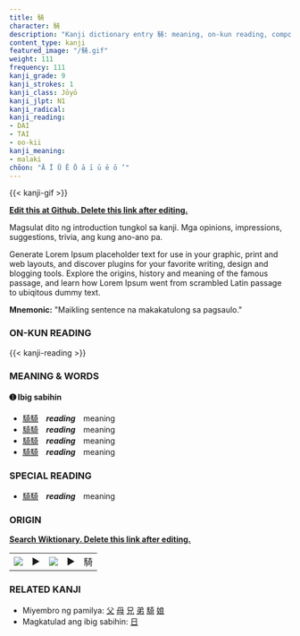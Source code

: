 ```yaml
---
title: 騎
character: 騎
description: "Kanji dictionary entry 騎: meaning, on-kun reading, compounds, origin, related kanji"
content_type: kanji
featured_image: "/騎.gif"
weight: 111
frequency: 111
kanji_grade: 9
kanji_strokes: 1
kanji_class: Jōyō
kanji_jlpt: N1
kanji_radical: 
kanji_reading: 
- DAI
- TAI
- oo-kii
kanji_meaning:
- malaki
chōon: "Ā Ī Ū Ē Ō ā ī ū ē ō ’"
---
```

[//]: # (Don't edit the line below. Kanji animated GIF code is automatically generated.)
{{< kanji-gif >}}

[//]: # (Edit below this line.)

**[Edit this at Github. Delete this link after editing.](https://github.com/tim0g/tim/tree/main/content/kanji/騎/index.md)**

Magsulat dito ng introduction tungkol sa kanji. Mga opinions, impressions, suggestions, trivia, ang kung ano-ano pa.

Generate Lorem Ipsum placeholder text for use in your graphic, print and web layouts, and discover plugins for your favorite writing, design and blogging tools. Explore the origins, history and meaning of the famous passage, and learn how Lorem Ipsum went from scrambled Latin passage to ubiqitous dummy text.
 
**Mnemonic:** "Maikling sentence na makakatulong sa pagsaulo."

### ON-KUN READING

[//]: # (Don't edit the line below. ON-KUN READING code is automatically generated.)
{{< kanji-reading >}}

### MEANING & WORDS

#### ➊ **Ibig sabihin**
  - [騎](../騎)[騎](../騎)　***reading***　meaning
  - [騎](../騎)[騎](../騎)　***reading***　meaning
  - [騎](../騎)[騎](../騎)　***reading***　meaning
  - [騎](../騎)[騎](../騎)　***reading***　meaning

### SPECIAL READING
  - [騎](../騎)[騎](../騎)　***reading***　meaning

### ORIGIN

**[Search Wiktionary. Delete this link after editing.](https://wiktionary.org/wiki/騎)**
<table class="kanji-table"><tr><td>
<img src="60px-騎-bronze.svg.png">
</td><td>▶</td><td>
<img src="60px-騎-oracle.svg.png">
</td><td>▶</td>
<td class="kanji-origin">騎</td>
</tr></table>

### RELATED KANJI
- Miyembro ng pamilya: [父](../父) [母](../母) [兄](../兄) [弟](../弟) [騎](../騎) [娘](../娘)
- Magkatulad ang ibig sabihin: [日](../日)
